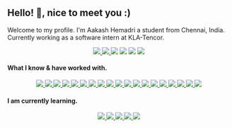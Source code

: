 ## Hello! 👋, nice to meet you :)
Welcome to my profile.
I'm Aakash Hemadri a student from Chennai, India. Currently working as a software intern at KLA-Tencor.

<div align='center'>
  <a href='https://aakashhemadri.com' target='_blank' rel='noopener' rel='noreferrer'>
    <img src='https://img.shields.io/static/v1?label=Website&message=aakashhemadri.com&color=blue&style=for-the-badge&logo=firefox%20browser' />
  </a>
  <a href='https://linkedin.com/aakashhemadri' target='_blank' rel='noopener' rel='noreferrer'>
    <img src='https://img.shields.io/static/v1?label=LinkedIn&message=aakashhemadri&color=blue&style=for-the-badge&logo=linkedin' />
  </a>
  <img src='https://img.shields.io/static/v1?label=PGP&message=revoked&color=critical&style=for-the-badge&logo=gnu' />
  <img src='https://img.shields.io/static/v1?label=OS&message=Linux&color=blue&style=for-the-badge&logo=linux' />
  <img src='https://img.shields.io/static/v1?label=Distro&message=Arch%20Linux&color=blue&style=for-the-badge&logo=arch-linux' />
  <img src='https://img.shields.io/static/v1?label=Editor&message=VSCode&color=blue&style=for-the-badge&logo=visual-studio-code' />
  
</div>

#### What I know & have worked with.
<div align='center'>
  <a href='https://git-scm.com' target='_blank' rel='noopener' rel='noreferrer'>
    <img src='https://img.shields.io/static/v1?label=&message=git&style=for-the-badge&logo=git&logoColor=white&color=f05032' />
  </a>
  <a href='https://isocpp.org/' target='_blank' rel='noopener' rel='noreferrer'>
    <img src='https://img.shields.io/static/v1?label=&message=C%2B%2B&style=for-the-badge&logo=c%2B%2B&color=00599c' />
  </a>
  <a href='https://openjdk.java.net/' target='_blank' rel='noopener' rel='noreferrer'>
    <img src='https://img.shields.io/static/v1?label=&message=Java&style=for-the-badge&logo=java&color=007396&logoColor=white' />
  </a>
  <a href='https://www.python.org/' target='_blank' rel='noopener' rel='noreferrer'>
    <img src='https://img.shields.io/static/v1?label=&message=python&style=for-the-badge&logo=python&logoColor=white&color=3776ab' />
  </a>
  <a href='https://www.gnu.org/software/bash/' target='_blank' rel='noopener' rel='noreferrer'>
    <img src='https://img.shields.io/static/v1?label=&message=%23%21%2Fbin%2Fbash&logoColor=white&color=grey&style=for-the-badge&logo=gnu-bash&color=4eaa25' />
  </a>
  <a href='https://developer.mozilla.org/en-US/docs/Web/JavaScript' target='_blank' rel='noopener' rel='noreferrer'>
    <img src='https://img.shields.io/static/v1?label=&message=javascript&style=for-the-badge&logo=javascript&logoColor=f7df1e&color=grey' />
  </a>
  <a href='https://sass-lang.com/' target='_blank' rel='noopener' rel='noreferrer'>
    <img src='https://img.shields.io/static/v1?label=&message=Sass&style=for-the-badge&logo=sass&color=cc6699&logoColor=white' />
  </a>
  <a href='https://docs.microsoft.com/en-us/dotnet/csharp/' target='_blank' rel='noopener' rel='noreferrer'>
    <img src='https://img.shields.io/static/v1?label=&message=C%20Sharp&style=for-the-badge&logo=c-sharp&color=239120' />
  </a>
   <a href='https://docs.microsoft.com/en-us/dotnet/csharp/' target='_blank' rel='noopener' rel='noreferrer'>
    <img src='https://img.shields.io/static/v1?label=&message=PHP&style=for-the-badge&logo=php&color=777bb4&logoColor=white' />
  </a>
  <a href='https://cmake.org/' target='_blank' rel='noopener' rel='noreferrer'>
    <img src='https://img.shields.io/static/v1?label=&message=CMake&style=for-the-badge&logo=cmake&color=064f8c' />
  </a>
  <a href='https://nodejs.org/' target='_blank' rel='noopener' rel='noreferrer'>
    <img src='https://img.shields.io/static/v1?label=&message=Node.js&color=339933&style=for-the-badge&logo=nodejs' />
  </a>
  <a href='https://reactjs.org/' target='_blank' rel='noopener' rel='noreferrer'>
    <img src='https://img.shields.io/static/v1?label=&message=React.js&style=for-the-badge&logo=react&color=61dafb&logoColor=black' />
  </a>
  <a href='https://getbootstrap.com/' target='_blank' rel='noopener' rel='noreferrer'>
    <img src='https://img.shields.io/static/v1?label=&message=Bootstrap&color=563d7c&style=for-the-badge&logo=bootstrap' />
  </a>
  <a href='https://ghost.org/' target='_blank' rel='noopener' rel='noreferrer'>
    <img src='https://img.shields.io/static/v1?label=&message=Ghost&style=for-the-badge&logo=ghost&logoColor=white&color=738a94' />
  </a>
  <a href='https://wordpress.org/' target='_blank' rel='noopener' rel='noreferrer'>
    <img src='https://img.shields.io/static/v1?label=&message=WordPress&style=for-the-badge&logo=wordpress&color=21759b' />
  </a>
  <a href='https://maven.apache.org/' target='_blank' rel='noopener' rel='noreferrer'>
    <img src='https://img.shields.io/static/v1?label=&message=Apache%20Maven&style=for-the-badge&logo=apache-maven&color=c71a36' />
  </a>
  <a href='https://www.nginx.com/' target='_blank' rel='noopener' rel='noreferrer'>
    <img src='https://img.shields.io/static/v1?label=&message=Nginx&style=for-the-badge&logo=nginx&color=269539&logoColor=white' />
  </a>
  <a href='https://www.docker.com/' target='_blank' rel='noopener' rel='noreferrer'>
    <img src='https://img.shields.io/static/v1?label=&message=Docker&style=for-the-badge&logo=docker&color=2496ed&logoColor=white' />
  </a>
  <a href='https://www.digitalocean.com/' target='_blank' rel='noopener' rel='noreferrer'>
    <img src='https://img.shields.io/static/v1?label=&message=Digital%20Ocean&style=for-the-badge&logo=digitalocean&color=0080ff&logoColor=white' />
  </a>
</div>

#### I am currently learning.

<div align='center'>
  <a href='https://www.scala-lang.org/' target='_blank' rel='noopener' rel='noreferrer'>
    <img src='https://img.shields.io/static/v1?label=&message=scala&logoColor=white&style=for-the-badge&logo=scala&color=dc322f' />
  </a>
  <a href='https://kafka.apache.org/' target='_blank' rel='noopener' rel='noreferrer'>
    <img src='https://img.shields.io/static/v1?label=&message=Apache%20Kafka&style=for-the-badge&logo=apache-kafka&color=000000' />
  </a>
  <a href='https://spark.apache.org/' target='_blank' rel='noopener' rel='noreferrer'>
    <img src='https://img.shields.io/static/v1?label=&message=Apache%20Spark&style=for-the-badge&logo=apache-spark&color=e25a1c&logoColor=white' />
  </a>
  <a href='https://godotengine.org/' target='_blank' rel='noopener' rel='noreferrer'>
    <img src='https://img.shields.io/static/v1?label=&message=Godot%20Engine&style=for-the-badge&logo=godot-engine&color=478cbf&logoColor=white' />
  </a>
  <a href='https://www.blender.org/' target='_blank' rel='noopener' rel='noreferrer'>
    <img src='https://img.shields.io/static/v1?label=&message=Blender&style=for-the-badge&logo=blender&color=f5792a&logoColor=white' />
  </a>
</div>
